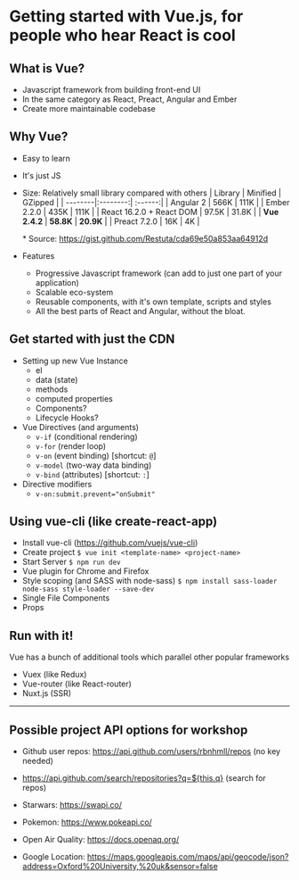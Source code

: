 # Getting started with Vue.js, for people who hear React is cool

## What is Vue?

* Javascript framework from building front-end UI
* In the same category as React, Preact, Angular and Ember
* Create more maintainable codebase

## Why Vue?

* Easy to learn
* It's just JS
* Size:
  Relatively small library compared with others
  | Library | Minified | GZipped |
  | --------|:--------:| :------:|
  | Angular 2 | 566K | 111K |
  | Ember 2.2.0 | 435K | 111K |
  | React 16.2.0 + React DOM | 97.5K | 31.8K |
  | **Vue 2.4.2** | **58.8K** | **20.9K** |
  | Preact 7.2.0 | 16K | 4K |

  \* Source: https://gist.github.com/Restuta/cda69e50a853aa64912d

* Features
  * Progressive Javascript framework (can add to just one part of your application)
  * Scalable eco-system
  * Reusable components, with it's own template, scripts and styles
  * All the best parts of React and Angular, without the bloat.

## Get started with just the CDN

* Setting up new Vue Instance
  * el
  * data (state)
  * methods
  * computed properties
  * Components?
  * Lifecycle Hooks?
* Vue Directives (and arguments)
  * `v-if` (conditional rendering)
  * `v-for` (render loop)
  * `v-on` (event binding) [shortcut: `@`]
  * `v-model` (two-way data binding)
  * `v-bind` (attributes) [shortcut: `:`]
* Directive modifiers
  * `v-on:submit.prevent="onSubmit"`

## Using vue-cli (like create-react-app)

* Install vue-cli (https://github.com/vuejs/vue-cli)
* Create project
  `$ vue init <template-name> <project-name>`
* Start Server
  `$ npm run dev`
* Vue plugin for Chrome and Firefox
* Style scoping (and SASS with node-sass)
  `$ npm install sass-loader node-sass style-loader --save-dev`
* Single File Components
* Props

## Run with it!

Vue has a bunch of additional tools which parallel other popular frameworks

* Vuex (like Redux)
* Vue-router (like React-router)
* Nuxt.js (SSR)

---

## Possible project API options for workshop

* Github user repos: https://api.github.com/users/rbnhmll/repos (no key needed)
* https://api.github.com/search/repositories?q=${this.q} (search for repos)

* Starwars: https://swapi.co/
* Pokemon: https://www.pokeapi.co/
* Open Air Quality: https://docs.openaq.org/
* Google Location: https://maps.googleapis.com/maps/api/geocode/json?address=Oxford%20University,%20uk&sensor=false
